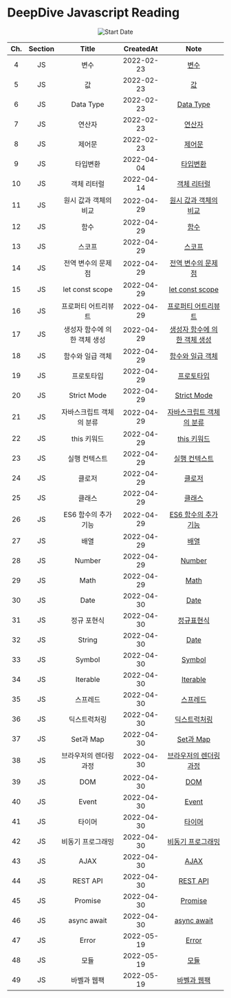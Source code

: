 # DeepDive Javascript Reading

<div align="center">
  
![Start Date](https://img.shields.io/badge/Start%20Date-2022--02--23-23d16b.svg)

</div>
<div align="center">

| Ch. | Section |            Title             | CreatedAt  |                          Note                          |
| :-: | :-----: | :--------------------------: | :--------: | :----------------------------------------------------: |
|  4  |   JS    |             변수             | 2022-02-23 |                [변수](ch04-variable.md)                |
|  5  |   JS    |              값              | 2022-02-23 |                  [값](ch05-value.md)                   |
|  6  |   JS    |          Data Type           | 2022-02-23 |             [Data Type](ch06-datatype.md)              |
|  7  |   JS    |            연산자            | 2022-02-23 |               [연산자](ch07-operator.md)               |
|  8  |   JS    |            제어문            | 2022-02-23 |        [제어문](ch08-control-flow-statement.md)        |
|  9  |   JS    |           타입변환           | 2022-04-04 |            [타입변환](ch9-type-castring.md)            |
| 10  |   JS    |         객체 리터럴          | 2022-04-14 |         [객체 리터럴](ch10-object-literal.md)          |
| 11  |   JS    |    원시 값과 객체의 비교     | 2022-04-29 |   [원시 값과 객체의 비교](ch11-primitive-object.md)    |
| 12  |   JS    |             함수             | 2022-04-29 |                [함수](ch12-function.md)                |
| 13  |   JS    |            스코프            | 2022-04-29 |                [스코프](ch13-scope.md)                 |
| 14  |   JS    |      전역 변수의 문제점      | 2022-04-29 |           [전역 변수의 문제점](ch14-var.md)            |
| 15  |   JS    |       let const scope        | 2022-04-29 |       [let const scope](ch15-let-const-scope.md)       |
| 16  |   JS    |     프로퍼티 어트리뷰트      | 2022-04-29 |   [프로퍼티 어트리뷰트](ch16-property-attribute.md)    |
| 17  |   JS    | 생성자 함수에 의한 객체 생성 | 2022-04-29 | [생성자 함수에 의한 객체 생성 ](ch17-create-object.md) |
| 18  |   JS    |       함수와 일급 객체       | 2022-04-29 |   [함수와 일급 객체](ch18-function-firstclassobj.md)   |
| 19  |   JS    |          프로토타입          | 2022-04-29 |            [프로토타입](ch19-prototype.md)             |
| 20  |   JS    |         Strict Mode          | 2022-04-29 |           [Strict Mode](ch20-strict-mode.md)           |
| 21  |   JS    |   자바스크립트 객체의 분류   | 2022-04-29 |  [자바스크립트 객체의 분류](ch21-built-in-object.md)   |
| 22  |   JS    |         this 키워드          | 2022-04-29 |              [this 키워드](ch22-this.md)               |
| 23  |   JS    |        실행 컨텍스트         | 2022-04-29 |       [실행 컨텍스트](ch23-execution-context.md)       |
| 24  |   JS    |            클로저            | 2022-04-29 |               [클로저](ch24-closure.md)                |
| 25  |   JS    |            클래스            | 2022-04-29 |                [클래스](ch25-class.md)                 |
| 26  |   JS    |     ES6 함수의 추가 기능     | 2022-04-29 |      [ES6 함수의 추가 기능](ch26-es6-function.md)      |
| 27  |   JS    |             배열             | 2022-04-29 |                 [배열](ch27-array.md)                  |
| 28  |   JS    |            Number            | 2022-04-29 |                [Number](ch28-number.md)                |
| 29  |   JS    |             Math             | 2022-04-29 |                  [Math](ch29-math.md)                  |
| 30  |   JS    |             Date             | 2022-04-30 |                  [Date](ch30-date.md)                  |
| 31  |   JS    |         정규 포현식          | 2022-04-30 |              [정규표현식](ch31-regexp.md)              |
| 32  |   JS    |            String            | 2022-04-30 |                 [Date](ch32-string.md)                 |
| 33  |   JS    |            Symbol            | 2022-04-30 |                [Symbol](ch33-symbol.md)                |
| 34  |   JS    |           Iterable           | 2022-04-30 |              [Iterable](ch34-iterable.md)              |
| 35  |   JS    |           스프레드           | 2022-04-30 |               [스프레드](ch35-spread.md)               |
| 36  |   JS    |         딕스트럭처링         | 2022-04-30 |         [딕스트럭처링](ch36-destructuring.md)          |
| 37  |   JS    |          Set과 Map           | 2022-04-30 |              [Set과 Map](ch37-set-map.md)              |
| 38  |   JS    |    브라우저의 렌더링 과정    | 2022-04-30 |  [브라우저의 렌더링 과정 ](ch38-browser-rendering.md)  |
| 39  |   JS    |             DOM              | 2022-04-30 |                   [DOM](ch39-dom.md)                   |
| 40  |   JS    |            Event             | 2022-04-30 |                 [Event](ch40-event.md)                 |
| 41  |   JS    |            타이머            | 2022-04-30 |                [타이머](ch41-timer.md)                 |
| 42  |   JS    |      비동기 프로그래밍       | 2022-04-30 |       [비동기 프로그래밍](ch42-asynchronous.md)        |
| 43  |   JS    |             AJAX             | 2022-04-30 |                  [AJAX](ch43-ajax.md)                  |
| 44  |   JS    |           REST API           | 2022-04-30 |              [REST API](ch44-rest-api.md)              |
| 45  |   JS    |           Promise            | 2022-04-30 |               [Promise](ch45-promise.md)               |
| 46  |   JS    |         async await          | 2022-04-30 |           [async await](ch46-async-await.md)           |
| 47  |   JS    |            Error             | 2022-05-19 |                 [Error](ch47-error.md)                 |
| 48  |   JS    |             모듈             | 2022-05-19 |                 [모듈](ch48-module.md)                 |
| 49  |   JS    |         바벨과 웹팩          | 2022-05-19 |          [바벨과 웹팩](ch49-babel-webpack.md)          |

</div>
